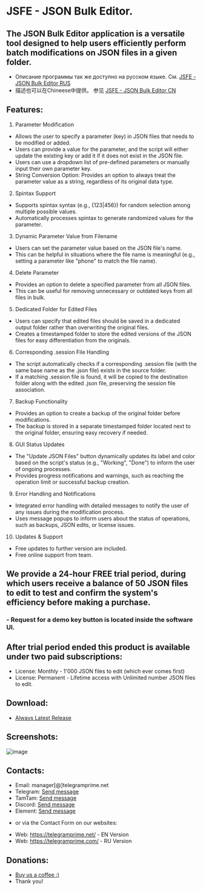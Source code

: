 # JSFE - JSON Bulk Editor.
## The JSON Bulk Editor application is a versatile tool designed to help users efficiently perform batch modifications on JSON files in a given folder.

* Описание программы так же доступно на русском языке. См. [JSFE - JSON Bulk Editor RUS](https://github.com/telegram-prime/json-files-editor-RU)
* 描述也可以在Chineese中提供。 参见 [JSFE - JSON Bulk Editor CN](https://github.com/telegram-prime/json-files-editor-CN)

## Features:
1. Parameter Modification
  - Allows the user to specify a parameter (key) in JSON files that needs to be modified or added.
  - Users can provide a value for the parameter, and the script will either update the existing key or add it if it does not exist in the JSON file.
  - Users can use a dropdown list of pre-defined parameters or manually input their own parameter key.
  - String Conversion Option: Provides an option to always treat the parameter value as a string, regardless of its original data type.
2. Spintax Support
  - Supports spintax syntax (e.g., {123|456}) for random selection among multiple possible values.
  - Automatically processes spintax to generate randomized values for the parameter.
3. Dynamic Parameter Value from Filename
  - Users can set the parameter value based on the JSON file's name.
  - This can be helpful in situations where the file name is meaningful (e.g., setting a parameter like "phone" to match the file name).
4. Delete Parameter
  - Provides an option to delete a specified parameter from all JSON files.
  - This can be useful for removing unnecessary or outdated keys from all files in bulk.
5. Dedicated Folder for Edited Files
  - Users can specify that edited files should be saved in a dedicated output folder rather than overwriting the original files.
  - Creates a timestamped folder to store the edited versions of the JSON files for easy differentiation from the originals.
6. Corresponding .session File Handling
  - The script automatically checks if a corresponding .session file (with the same base name as the .json file) exists in the source folder.
  - If a matching .session file is found, it will be copied to the destination folder along with the edited .json file, preserving the session file association.
7. Backup Functionality
  - Provides an option to create a backup of the original folder before modifications.
  - The backup is stored in a separate timestamped folder located next to the original folder, ensuring easy recovery if needed.
8. GUI Status Updates
  - The "Update JSON Files" button dynamically updates its label and color based on the script's status (e.g., "Working", "Done") to inform the user of ongoing processes.
  - Provides progress notifications and warnings, such as reaching the operation limit or successful backup creation.
9. Error Handling and Notifications
  - Integrated error handling with detailed messages to notify the user of any issues during the modification process.
  - Uses message popups to inform users about the status of operations, such as backups, JSON edits, or license issues.
10. Updates & Support
  - Free updates to further version are included.
  - Free online support from team.


## We provide a 24-hour FREE trial period, during which users receive a balance of 50 JSON files to edit to test and confirm the system's efficiency before making a purchase.
### - Request for a demo key button is located inside the software UI.

## After trial period ended this product is available under two paid subscriptions: 
- License: Monthly   - 1'000 JSON files to edit (which ever comes first)
- License: Permanent - Lifetime access with Unlimited number JSON files to edit.


## Download:
 - [Always Latest Release](https://github.com/telegram-prime/json-files-editor/releases/latest)



## Screenshots:
![image](https://github.com/user-attachments/assets/c4c11ab3-3e30-46c7-bfae-ec9b9ac6b8ea)


##  Contacts:
- Email:    manager[@]telegramprime.net
- Telegram: [Send message](https://telegramprime.net/telegram-contact)
- TamTam:   [Send message](https://telegramprime.net/tamtam-contact)
- Discord:  [Send message](https://telegramprime.net/discord-contact)
- Element:  [Send message](https://telegramprime.net/element-contact)

* or via the Contact Form on our websites:
- Wеb: https://telegramprime.net/ - EN Version
- Wеb: https://telegramprime.com/ - RU Version


## Donations:
* [Buy us a coffee :)](https://nowpayments.io/donation/telegramprime)
* Thank you!


